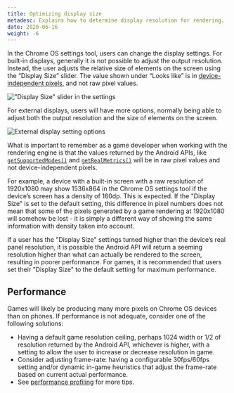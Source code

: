 ```yaml
---
title: Optimizing display size
metadesc: Explains how to determine display resolution for rendering.
date: 2020-06-16
weight: -6
---
```


In the Chrome OS settings tool, users can change the display settings. For built-in displays, generally it is not possible to adjust the output resolution. Instead, the user adjusts the relative size of elements on the screen using the “Display Size” slider. The value shown under “Looks like” is in [device-independent pixels](https://en.wikipedia.org/wiki/Device-independent_pixel), and not raw pixel values.

!["Display Size" slider in the settings](ix://games/optimizing-games-display/display-size-slider.jpg)

For external displays, users will have more options, normally being able to adjust both the output resolution and the size of elements on the screen.

![External display setting options](ix://games/optimizing-games-display/external-display-settings.jpg)

What is important to remember as a game developer when working with the rendering engine is that the values returned by the Android APIs, like [`getSupportedModes()`](<https://developer.android.com/reference/android/view/Display#getSupportedModes()>) and [`getRealMetrics()`](<https://developer.android.com/reference/android/view/Display#getRealMetrics(android.util.DisplayMetrics)>) will be in raw pixel values and not device-independent pixels.

For example, a device with a built-in screen with a raw resolution of 1920x1080 may show 1536x864 in the Chrome OS settings tool if the device’s screen has a density of 160dp. This is expected. If the "Display Size" is set to the default setting, this difference in pixel numbers does not mean that some of the pixels generated by a game rendering at 1920x1080 will somehow be lost - it is simply a different way of showing the same information with density taken into account.

If a user has the "Display Size" settings turned higher than the device’s real panel resolution, it is possible the Android API will return a seeming resolution higher than what can actually be rendered to the screen, resulting in poorer performance. For games, it is recommended that users set their "Display Size" to the default setting for maximum performance.

## Performance

Games will likely be producing many more pixels on Chrome OS devices than on phones. If performance is not adequate, consider one of the following solutions:

- Having a default game resolution ceiling, perhaps 1024 width or 1/2 of resolution returned by the Android API, whichever is higher, with a setting to allow the user to increase or decrease resolution in game.
- Consider adjusting frame-rate: having a configurable 30fps/60fps setting and/or dynamic in-game heuristics that adjust the frame-rate based on current actual performance.
- See [performance profiling](/{{locale.code}}/games/optimizing-games-profiling) for more tips.
